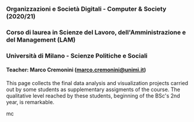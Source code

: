 ### Organizzazioni e Società Digitali - Computer & Society (2020/21) 
### Corso di laurea in Scienze del Lavoro, dell'Amministrazione e del Management (LAM) 
### Università di Milano - Scienze Politiche e Sociali
#### Teacher: Marco Cremonini (marco.cremonini@unimi.it)

This page collects the final  data analysis and visualization projects carried out by some students as supplementary assigments of the course.
The qualitative level reached by these students, beginning of the BSc's 2nd year, is remarkable.

mc


